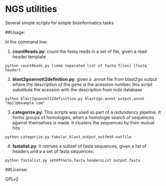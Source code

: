 # NGS utilities

Several simple scripts for simple bioinformatics tasks


##Usage:

In the command line:

1. **countReads.py**: count the fastq reads in a set of file, given a read header template
<pre><code>python countReads.py [coma separated list of fastq files] [fastq header]
</code></pre>

2. **blast2goannott2definition.py**: given a .annot file from blast2go output where the description of the gene is the acession number, this script substitute the acession with the description from ncbi database
<pre><code>python blast2goannott2definition.py blast2go.annot output.annot "mail@example.com"
</code></pre>

3. **categorize.py**: This scripts was used as part of a redundancy pipeline. It forms groups of homologies, when a homologie search of sequences against themselves is made. It clusters the sequences by their mutual hits
<pre><code>python categorize.py tabular_blast_output_outfmt6 outfile
</code></pre>

4. **fastalist.py**: It retrives a subset of fasta sequences, given a list of headers and a a set of fasta sequences.
<pre><code>python fastalist.py setOfFasta.fasta headersList output.fasta
</code></pre>

##License:

GPLv2


